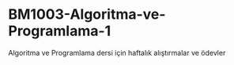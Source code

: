 # BM1003-Algoritma-ve-Programlama-1
Algoritma ve Programlama dersi için haftalık alıştırmalar ve ödevler
